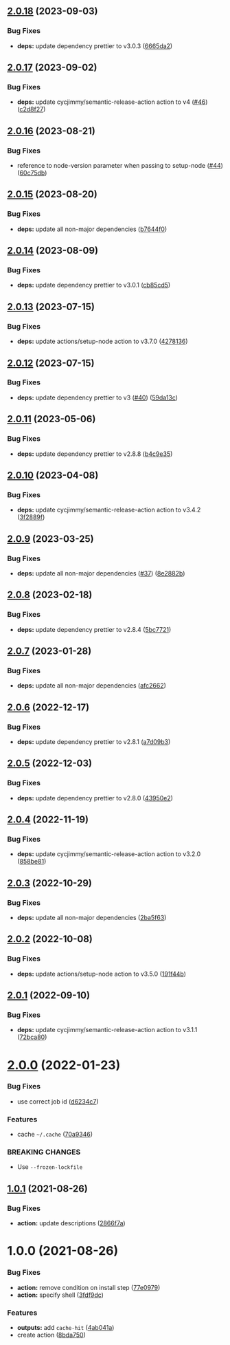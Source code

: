 ## [2.0.18](https://github.com/DerYeger/yarn-setup-action/compare/v2.0.17...v2.0.18) (2023-09-03)


### Bug Fixes

* **deps:** update dependency prettier to v3.0.3 ([6665da2](https://github.com/DerYeger/yarn-setup-action/commit/6665da28ea2b4b593e2791bde22830822ca791f9))

## [2.0.17](https://github.com/DerYeger/yarn-setup-action/compare/v2.0.16...v2.0.17) (2023-09-02)


### Bug Fixes

* **deps:** update cycjimmy/semantic-release-action action to v4 ([#46](https://github.com/DerYeger/yarn-setup-action/issues/46)) ([c2d8f27](https://github.com/DerYeger/yarn-setup-action/commit/c2d8f2775fa6b5c9cceccb5f62e735381a94701f))

## [2.0.16](https://github.com/DerYeger/yarn-setup-action/compare/v2.0.15...v2.0.16) (2023-08-21)


### Bug Fixes

* reference to node-version parameter when passing to setup-node ([#44](https://github.com/DerYeger/yarn-setup-action/issues/44)) ([60c75db](https://github.com/DerYeger/yarn-setup-action/commit/60c75dbca011869280abda79e34353aae7d60a58))

## [2.0.15](https://github.com/DerYeger/yarn-setup-action/compare/v2.0.14...v2.0.15) (2023-08-20)


### Bug Fixes

* **deps:** update all non-major dependencies ([b7644f0](https://github.com/DerYeger/yarn-setup-action/commit/b7644f0ff36c3933757deda14feae8da3658c91f))

## [2.0.14](https://github.com/DerYeger/yarn-setup-action/compare/v2.0.13...v2.0.14) (2023-08-09)


### Bug Fixes

* **deps:** update dependency prettier to v3.0.1 ([cb85cd5](https://github.com/DerYeger/yarn-setup-action/commit/cb85cd52185cca4d63c96a8579f9f4ed932b2fc3))

## [2.0.13](https://github.com/DerYeger/yarn-setup-action/compare/v2.0.12...v2.0.13) (2023-07-15)


### Bug Fixes

* **deps:** update actions/setup-node action to v3.7.0 ([4278136](https://github.com/DerYeger/yarn-setup-action/commit/4278136d539894caa211f09c1bfe4ade4263b073))

## [2.0.12](https://github.com/DerYeger/yarn-setup-action/compare/v2.0.11...v2.0.12) (2023-07-15)


### Bug Fixes

* **deps:** update dependency prettier to v3 ([#40](https://github.com/DerYeger/yarn-setup-action/issues/40)) ([59da13c](https://github.com/DerYeger/yarn-setup-action/commit/59da13ce05eb7f98d6c11330dc324a59d184735d))

## [2.0.11](https://github.com/DerYeger/yarn-setup-action/compare/v2.0.10...v2.0.11) (2023-05-06)


### Bug Fixes

* **deps:** update dependency prettier to v2.8.8 ([b4c9e35](https://github.com/DerYeger/yarn-setup-action/commit/b4c9e3502c691f5616fd914610206e67e824f721))

## [2.0.10](https://github.com/DerYeger/yarn-setup-action/compare/v2.0.9...v2.0.10) (2023-04-08)


### Bug Fixes

* **deps:** update cycjimmy/semantic-release-action action to v3.4.2 ([3f2889f](https://github.com/DerYeger/yarn-setup-action/commit/3f2889faf688ceea71045a492bc0168b99e3cd5a))

## [2.0.9](https://github.com/DerYeger/yarn-setup-action/compare/v2.0.8...v2.0.9) (2023-03-25)


### Bug Fixes

* **deps:** update all non-major dependencies ([#37](https://github.com/DerYeger/yarn-setup-action/issues/37)) ([8e2882b](https://github.com/DerYeger/yarn-setup-action/commit/8e2882b88d8542ff8a7c0d818b7fa372ebd40b05))

## [2.0.8](https://github.com/DerYeger/yarn-setup-action/compare/v2.0.7...v2.0.8) (2023-02-18)


### Bug Fixes

* **deps:** update dependency prettier to v2.8.4 ([5bc7721](https://github.com/DerYeger/yarn-setup-action/commit/5bc772197529e02486eb540024fe0d2766bc7124))

## [2.0.7](https://github.com/DerYeger/yarn-setup-action/compare/v2.0.6...v2.0.7) (2023-01-28)


### Bug Fixes

* **deps:** update all non-major dependencies ([afc2662](https://github.com/DerYeger/yarn-setup-action/commit/afc2662f96005e391a0c72c31b2710ab31fcbd0c))

## [2.0.6](https://github.com/DerYeger/yarn-setup-action/compare/v2.0.5...v2.0.6) (2022-12-17)


### Bug Fixes

* **deps:** update dependency prettier to v2.8.1 ([a7d09b3](https://github.com/DerYeger/yarn-setup-action/commit/a7d09b38cf7bcc0c3c684199f4dc408e5039cb19))

## [2.0.5](https://github.com/DerYeger/yarn-setup-action/compare/v2.0.4...v2.0.5) (2022-12-03)


### Bug Fixes

* **deps:** update dependency prettier to v2.8.0 ([43950e2](https://github.com/DerYeger/yarn-setup-action/commit/43950e21f277129d79a730d0966e5eed84a8ff26))

## [2.0.4](https://github.com/DerYeger/yarn-setup-action/compare/v2.0.3...v2.0.4) (2022-11-19)


### Bug Fixes

* **deps:** update cycjimmy/semantic-release-action action to v3.2.0 ([858be81](https://github.com/DerYeger/yarn-setup-action/commit/858be8145eb0f24f1d1d22623fcf0a657b405914))

## [2.0.3](https://github.com/DerYeger/yarn-setup-action/compare/v2.0.2...v2.0.3) (2022-10-29)


### Bug Fixes

* **deps:** update all non-major dependencies ([2ba5f63](https://github.com/DerYeger/yarn-setup-action/commit/2ba5f631be4cebf6fb58c8ce4065cf1c0d44998e))

## [2.0.2](https://github.com/DerYeger/yarn-setup-action/compare/v2.0.1...v2.0.2) (2022-10-08)


### Bug Fixes

* **deps:** update actions/setup-node action to v3.5.0 ([191f44b](https://github.com/DerYeger/yarn-setup-action/commit/191f44ba16a2e4d4b6e6ff221123b7d33b0fda50))

## [2.0.1](https://github.com/DerYeger/yarn-setup-action/compare/v2.0.0...v2.0.1) (2022-09-10)


### Bug Fixes

* **deps:** update cycjimmy/semantic-release-action action to v3.1.1 ([72bca80](https://github.com/DerYeger/yarn-setup-action/commit/72bca801f42ef5abd5abf8f3c22e0dad6b03d2ca))

# [2.0.0](https://github.com/DerYeger/yarn-setup-action/compare/v1.0.1...v2.0.0) (2022-01-23)


### Bug Fixes

* use correct job id ([d6234c7](https://github.com/DerYeger/yarn-setup-action/commit/d6234c75789d6193a29a4b991d701e90f8ff2a6d))


### Features

* cache `~/.cache` ([70a9346](https://github.com/DerYeger/yarn-setup-action/commit/70a9346f0576d57c080e992a38e78763b3328a17))


### BREAKING CHANGES

* Use `--frozen-lockfile`

## [1.0.1](https://github.com/DerYeger/yarn-setup-action/compare/v1.0.0...v1.0.1) (2021-08-26)


### Bug Fixes

* **action:** update descriptions ([2866f7a](https://github.com/DerYeger/yarn-setup-action/commit/2866f7ac5ce86c12dd1113063236e37287a90ed0))

# 1.0.0 (2021-08-26)


### Bug Fixes

* **action:** remove condition on install step ([77e0979](https://github.com/DerYeger/yarn-setup-action/commit/77e0979d7eb7bbd86e766677f1e1423dfbbff4f8))
* **action:** specify shell ([3fdf9dc](https://github.com/DerYeger/yarn-setup-action/commit/3fdf9dc7200ff30619796a45558ef8c409765969))


### Features

* **outputs:** add `cache-hit` ([4ab041a](https://github.com/DerYeger/yarn-setup-action/commit/4ab041aa4a61c692f5c5b07524b39035adb7c5e4))
* create action ([8bda750](https://github.com/DerYeger/yarn-setup-action/commit/8bda750fbcd82c56d8221007f002ef1d490a210b))
